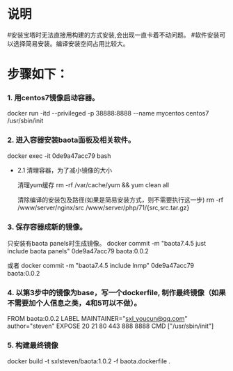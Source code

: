 说明
====

#安装宝塔时无法直接用构建的方式安装,会出现一直卡着不动问题。
#软件安装可以选择简易安装。编译安装空间占用比较大。

步骤如下：
=========

### 1. 用centos7镜像启动容器。

docker run -itd --privileged -p 38888:8888 --name mycentos centos7 /usr/sbin/init

### 2. 进入容器安装baota面板及相关软件。

docker exec -it 0de9a47acc79 bash

 * 2.1 清理容器，为了减小镜像的大小

	清理yum缓存
	rm -rf /var/cache/yum  && yum clean all 

	清除编译的安装包及路径(如果是简易安装方式，则不需要执行这一步)
	rm -rf /www/server/nginx/src  /www/server/php/71/{src,src.tar.gz} 


### 3. 保存容器成新的镜像。

只安装有baota panels时生成镜像。
docker commit -m "baota7.4.5 just include baota panels" 0de9a47acc79 baota:0.0.2

或者
docker commit -m "baota7.4.5 include lnmp" 0de9a47acc79 baota:0.0.2

### 4. 以第3步中的镜像为base，写一个dockerfile, 制作最终镜像（如果不需要加个人信息之类，4和5可以不做）。

FROM baota:0.0.2
LABEL MAINTAINER="sxl_youcun@qq.com" \
      author="steven"
EXPOSE 20 21 80 443 888 8888
CMD ["/usr/sbin/init"]

### 5. 构建最终镜像

docker build -t sxlsteven/baota:1.0.2 -f baota.dockerfile . 

